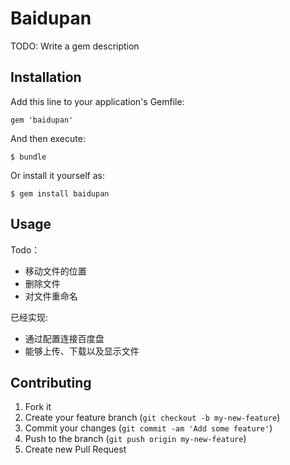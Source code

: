# Baidupan

TODO: Write a gem description

## Installation

Add this line to your application's Gemfile:

    gem 'baidupan'

And then execute:

    $ bundle

Or install it yourself as:

    $ gem install baidupan

## Usage

Todo：
  * 移动文件的位置
  * 删除文件
  * 对文件重命名

已经实现:
  * 通过配置连接百度盘
  * 能够上传、下载以及显示文件



## Contributing

1. Fork it
2. Create your feature branch (`git checkout -b my-new-feature`)
3. Commit your changes (`git commit -am 'Add some feature'`)
4. Push to the branch (`git push origin my-new-feature`)
5. Create new Pull Request
